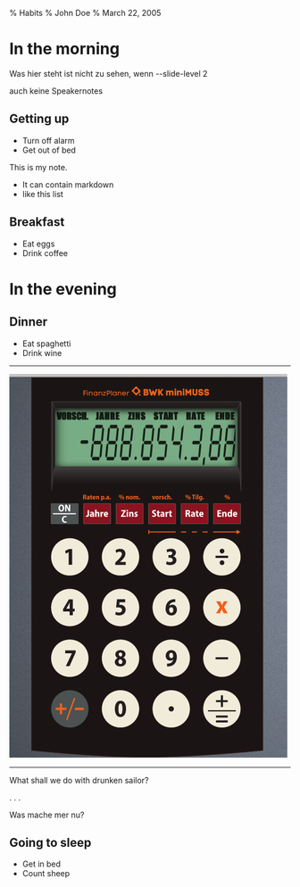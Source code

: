 % Habits
% John Doe
% March 22, 2005

# In the morning

Was hier steht ist nicht zu sehen, wenn --slide-level 2
<div class="notes">
auch keine Speakernotes
</div>

## Getting up

- Turn off alarm
- Get out of bed

<div class="notes">
This is my note.

- It can contain markdown
- like this list

</div>

## Breakfast

- Eat eggs
- Drink coffee

# In the evening
## Dinner

- Eat spaghetti
- Drink wine

------------------

![picture of spaghetti](mm_orig.png)

------------------

What shall we do with drunken sailor?

. . .

Was mache mer nu?


## Going to sleep

- Get in bed
- Count sheep


